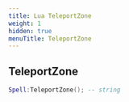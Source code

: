 ```yaml
---
title: Lua TeleportZone
weight: 1
hidden: true
menuTitle: TeleportZone
---
```

## TeleportZone
```lua
Spell:TeleportZone(); -- string
```